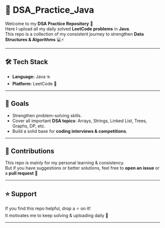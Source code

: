 # 📘 DSA_Practice_Java

Welcome to my **DSA Practice Repository** 🎯  
Here I upload all my daily solved **LeetCode problems** in **Java**.  
This repo is a collection of my consistent journey to strengthen **Data Structures & Algorithms** 💻⚡

---

## 🛠️ Tech Stack
- **Language:** Java ☕  
- **Platform:** LeetCode 🔗  

---

## 🚀 Goals
- Strengthen problem-solving skills.  
- Cover all important **DSA topics**: Arrays, Strings, Linked List, Trees, Graphs, DP, etc.  
- Build a solid base for **coding interviews & competitions**.  

---

## 🤝 Contributions
This repo is mainly for my personal learning & consistency.  
But if you have suggestions or better solutions, feel free to **open an issue** or a **pull request** 🙌  

---

## ⭐ Support
If you find this repo helpful, drop a ⭐ on it!  
It motivates me to keep solving & uploading daily 🚀  

---
